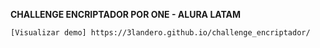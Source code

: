 **CHALLENGE ENCRIPTADOR POR ONE - ALURA LATAM**

`[Visualizar demo] https://3landero.github.io/challenge_encriptador/`